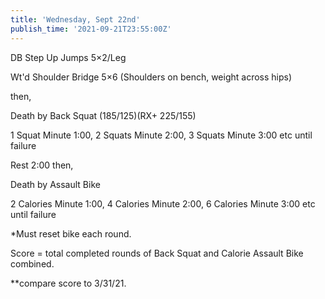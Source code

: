 ```yaml
---
title: 'Wednesday, Sept 22nd'
publish_time: '2021-09-21T23:55:00Z'
---
```


DB Step Up Jumps 5×2/Leg

Wt'd Shoulder Bridge 5×6 (Shoulders on bench, weight across hips)

then,

Death by Back Squat (185/125)(RX+ 225/155)

1 Squat Minute 1:00, 2 Squats Minute 2:00, 3 Squats Minute 3:00 etc
until failure

Rest 2:00 then,

Death by Assault Bike

2 Calories Minute 1:00, 4 Calories Minute 2:00, 6 Calories Minute 3:00
etc until failure

\*Must reset bike each round.

Score = total completed rounds of Back Squat and Calorie Assault Bike
combined.

\*\*compare score to 3/31/21.
